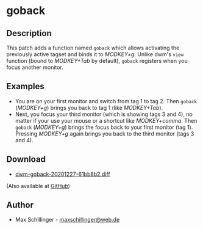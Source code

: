 goback
======

Description
-----------
This patch adds a function named `goback` which allows activating the previously active tagset and binds it to *MODKEY+g*. Unlike dwm's `view` function (bound to *MODKEY+Tab* by default), `goback` registers when you focus another monitor.

Examples
--------
* You are on your first monitor and switch from tag 1 to tag 2. Then `goback` (*MODKEY+g*) brings you back to tag 1 (like *MODKEY+Tab*).
* Next, you focus your third monitor (which is showing tags 3 and 4), no matter if your use your mouse or a shortcut like *MODKEY+comma*. Then `goback` (*MODKEY+g*) brings the focus back to your first monitor (tag 1). Pressing *MODKEY+g* again brings you back to the third monitor (tags 3 and 4).

Download
--------
* [dwm-goback-20201227-61bb8b2.diff](dwm-goback-20201227-61bb8b2.diff)

(Also available at [GitHub](https://github.com/MaxGyver83/dwm-goback))

Author
------
* Max Schillinger - <maxschillinger@web.de>
